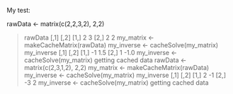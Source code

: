 My test:

rawData <- matrix(c(2,2,3,2), 2,2)
> rawData
     [,1] [,2]
[1,]    2    3
[2,]    2    2
> my_matrix <- makeCacheMatrix(rawData)
> my_inverse <- cacheSolve(my_matrix)
> my_inverse
     [,1] [,2]
[1,]   -1  1.5
[2,]    1 -1.0
> my_inverse <- cacheSolve(my_matrix)
getting cached data
> rawData <- matrix(c(2,3,1,2), 2,2)
> my_matrix <- makeCacheMatrix(rawData)
> my_inverse <- cacheSolve(my_matrix)
> my_inverse
     [,1] [,2]
[1,]    2   -1
[2,]   -3    2
> my_inverse <- cacheSolve(my_matrix)
getting cached data
> 